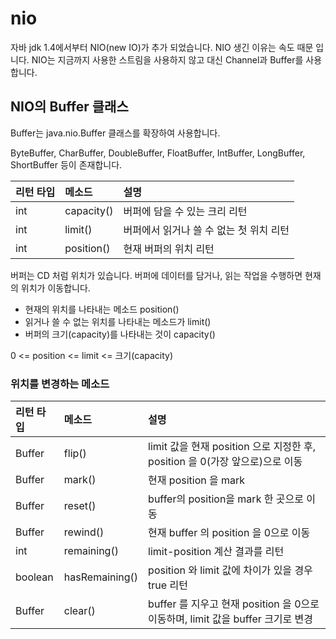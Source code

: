# nio

자바 jdk 1.4에서부터 NIO(new IO)가 추가 되었습니다.
NIO 생긴 이유는 속도 때문 입니다.
NIO는 지금까지 사용한 스트림을 사용하지 않고 대신 Channel과 Buffer를 사용합니다.

## NIO의 Buffer 클래스

Buffer는 java.nio.Buffer 클래스를 확장하여 사용합니다.

ByteBuffer, CharBuffer, DoubleBuffer, FloatBuffer, IntBuffer, LongBuffer, ShortBuffer 등이 존재합니다.

| 리턴 타입 | 메소드        | 설명                      |
|:------|:-----------|:------------------------|
| int   | capacity() | 버퍼에 담을 수 있는 크리 리턴       |
| int   | limit()    | 버퍼에서 읽거나 쓸 수 없는 첫 위치 리턴 |
| int   | position() | 현재 버퍼의 위치 리턴            |

버퍼는 CD 처럼 위치가 있습니다. 버퍼에 데이터를 담거나, 읽는 작업을 수행하면 현재의 위치가 이동합니다.

- 현재의 위치를 나타내는 메소드 position()
- 읽거나 쓸 수 없는 위치를 나타내는 메소드가 limit()
- 버퍼의 크기(capacity)를 나타내는 것이 capacity()

0 <= position <= limit <= 크기(capacity)

### 위치를 변경하는 메소드

| 리턴 타입   | 메소드            | 설명                                                           |
|:--------|:---------------|:-------------------------------------------------------------|
| Buffer  | flip()         | limit 값을 현재 position 으로 지정한 후, position 을 0(가장 앞으로)으로 이동     |
| Buffer  | mark()         | 현재 position 을 mark                                           |
| Buffer  | reset()        | buffer의 position을 mark 한 곳으로 이동                              |
| Buffer  | rewind()       | 현재 buffer 의 position 을 0으로 이동                                |
| int     | remaining()    | limit-position 계산 결과를 리턴                                     |
| boolean | hasRemaining() | position 와 limit 값에 차이가 있을 경우 true 리턴                        |
| Buffer  | clear()        | buffer 를 지우고 현재 position 을 0으로 이동하며, limit 값을 buffer 크기로 변경  |
